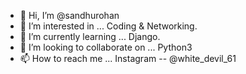 - 👋 Hi, I’m @sandhurohan
- 👀 I’m interested in ... Coding & Networking.
- 🌱 I’m currently learning ... Django.
- 💞️ I’m looking to collaborate on ... Python3
- 📫 How to reach me ... Instagram --   @white_devil_61

<!---
sandhurohan/sandhurohan is a ✨ special ✨ repository because its `README.md` (this file) appears on your GitHub profile.
You can click the Preview link to take a look at your changes.
--->
